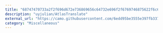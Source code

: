 ```yaml
---
title: "68747470733a2f2f696d672e736869656c64732e696f2f6769746875622f6c6963656e73652f75796a756c69616e2f41746c61735472616e736c617465"
description: "uyjulian/AtlasTranslate"
external_url: "https://camo.githubusercontent.com/6edd95be3555e397fb337e3a56626c209d9dea2832c98cec8fdbcc49ba908907/68747470733a2f2f696d672e736869656c64732e696f2f6769746875622f6c6963656e73652f75796a756c69616e2f41746c61735472616e736c617465"
category: "Miscellaneous"
---
```

